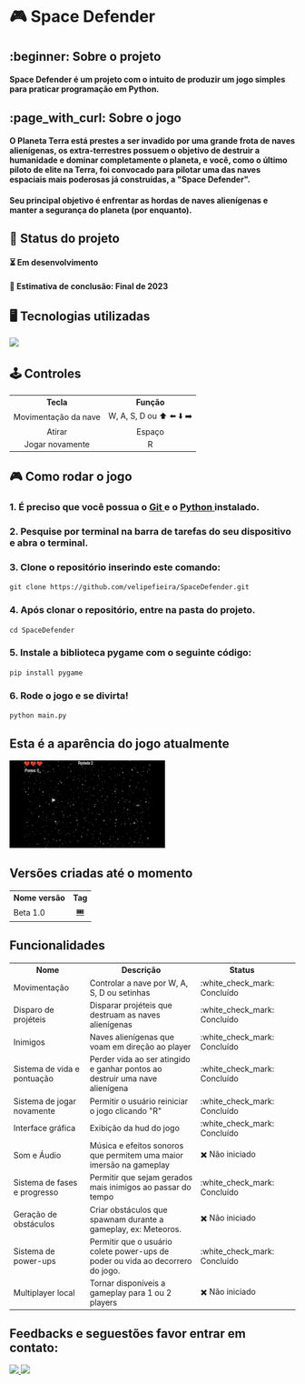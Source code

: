 <h1> 🎮 Space Defender </h1>
<h2> :beginner: Sobre o projeto </h2>
<h4> Space Defender é um projeto com o intuito de produzir um jogo simples para praticar programação em Python. </h4>

<h2> :page_with_curl: Sobre o jogo </h2>
<h4> O Planeta Terra está prestes a ser invadido por uma grande frota de naves alienígenas, os extra-terrestres possuem o objetivo de destruir a humanidade e dominar completamente o planeta, e você, como o último piloto de elite na Terra, foi convocado para pilotar uma das naves espaciais mais poderosas já construídas, a "Space Defender". </h4>
<h4> Seu principal objetivo é enfrentar as hordas de naves alienígenas e manter a segurança do planeta (por enquanto). </h4>

<h2> 📌 Status do projeto </h2>
<h4> ⏳ Em desenvolvimento </h4>
<h4> 📅 Estimativa de conclusão: Final de 2023 </h4>

<h2> 🖥️ Tecnologias utilizadas </h2>
    <img src="https://img.shields.io/badge/Python-3776AB?style=for-the-badge&logo=python&logoColor=white"/>

<h2> 🕹️ Controles </h2>
<table>
  <th> Tecla </th>
  <th> Função </th>
  <tr>
    <td> Movimentação da nave </td>
    <td> W, A, S, D ou ⬆️ ⬅️ ⬇️ ➡️ </td>
  </tr>
  <tr>
    <td align = center> Atirar </td>
    <td align = center> Espaço </td>
  </tr>
  <tr>
    <td align= center>Jogar novamente </td>
    <td align = center>R </td>
  </tr>
</table>

<h2> 🎮 Como rodar o jogo</h2>
<h3>1. É preciso que você possua o <a href="https://git-scm.com/downloads"> Git </a> e o <a href="https://www.python.org/downloads/"> Python </a> instalado. </h3>
<h3> 2. Pesquise por terminal na barra de tarefas  do seu dispositivo e abra o terminal. </h3>
<h3> 3. Clone o repositório inserindo este comando: </h3>

    git clone https://github.com/velipefieira/SpaceDefender.git

<h3> 4. Após clonar o repositório, entre na pasta do projeto. </h3>

    cd SpaceDefender

<h3> 5. Instale a biblioteca pygame com o seguinte código: </h3>

    pip install pygame
    
<h3> 6. Rode o jogo e se divirta! </h3>

    python main.py
    
<h2> Esta é a aparência do jogo atualmente </h2>
<img src="/doc/video.gif"/>

<h2> Versões criadas até o momento </h2>
<table>
  <th>
    Nome versão
  </th>
  <th>
    Tag
  </th>
  <tr>
    <td>
      Beta 1.0
    </td>
    <td align = center>
      <a href="https://github.com/velipefieira/SpaceDefender/tree/Beta1.0"> 🎟️ </a>
    </td>
  </tr>
</table>

<h2> Funcionalidades </h2>
<table>
  <th> Nome </th>
  <th> Descrição </th>
  <th> Status </th>
  <tr>
    <td> Movimentação </td>
    <td> Controlar a nave por W, A, S, D ou setinhas </td>
    <td> :white_check_mark: Concluído </td>
  </tr>
  <tr>
    <td> Disparo de projéteis </td>
    <td> Disparar projéteis que destruam as naves alienígenas </td>
    <td> :white_check_mark: Concluído </td>
  </tr>
  <tr>
    <td> Inimigos </td>
    <td> Naves alienígenas que voam em direção ao player </td>
    <td> :white_check_mark: Concluído <td>
  </tr>
  <tr>
    <td> Sistema de vida e pontuação </td>
    <td> Perder vida ao ser atingido e ganhar pontos ao destruir uma nave alienígena </td>
    <td> :white_check_mark: Concluído </td>
  </tr>
    <tr> 
    <td> Sistema de jogar novamente </td>
    <td> Permitir o usuário reiniciar o jogo clicando "R" </td>
    <td> :white_check_mark: Concluído </td>
  </tr>
  <tr>
    <td> Interface gráfica </td>
    <td> Exibição da hud do jogo </td>
    <td> :white_check_mark: Concluído </td>
  </tr>
  <tr>
    <td> Som e Áudio </td>
    <td> Música e efeitos sonoros que permitem uma maior imersão na gameplay </td>
    <td> ✖️ Não iniciado </td>
  </tr>
  <tr>
    <td> Sistema de fases e progresso </td>
    <td> Permitir que sejam gerados mais inimigos ao passar do tempo </td>
    <td> :white_check_mark: Concluído </td>
  </tr>
  <tr>
    <td> Geração de obstáculos </td>
    <td> Criar obstáculos que spawnam durante a gameplay, ex: Meteoros. </td>
    <td> ✖️ Não iniciado </td>
  </tr>
  <tr>
    <td> Sistema de power-ups </td>
    <td> Permitir que o usuário colete power-ups de poder ou vida ao decorrero do jogo. </td>
    <td> :white_check_mark: Concluído </td>
 </tr>
 <tr>
   <td> Multiplayer local </td>
   <td> Tornar disponíveis a gameplay para 1 ou 2 players </td>
   <td> ✖️ Não iniciado </td>
 </tr>
</table>

<h2> Feedbacks e seguestões favor entrar em contato: </h2>
<a href="https://www.instagram.com/velipefieira"> <img src="https://img.shields.io/badge/Instagram-151515?style=for-the-badge&logo=instagram"/> </a>
<a href=""mailto:felipevieiragabriel@gmail.com""> <img src="https://img.shields.io/badge/Gmail-151515?style=for-the-badge&logo=gmail"></img></a>
